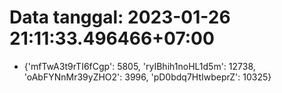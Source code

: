 # Data tanggal: 2023-01-26 21:11:33.496466+07:00

* {'mfTwA3t9rTI6fCgp': 5805, 'ryIBhih1noHL1d5m': 12738, 'oAbFYNnMr39yZHO2': 3996, 'pD0bdq7HtIwbeprZ': 10325}
